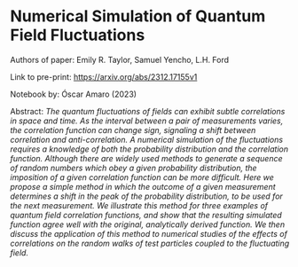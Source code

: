 # Numerical Simulation of Quantum Field Fluctuations

Authors of paper: Emily R. Taylor, Samuel Yencho, L.H. Ford

Link to pre-print: https://arxiv.org/abs/2312.17155v1

Notebook by: Óscar Amaro (2023)

Abstract: _The quantum fluctuations of fields can exhibit subtle correlations in space and time. As the interval between a pair of measurements varies, the correlation function can change sign, signaling a shift between correlation and anti-correlation. A numerical simulation of the fluctuations requires a knowledge of both the probability distribution and the correlation function. Although there are widely used methods to generate a sequence of random numbers which obey a given probability distribution, the imposition of a given correlation function can be more difficult. Here we propose a simple method in which the outcome of a given measurement determines a shift in the peak of the probability distribution, to be used for the next measurement. We illustrate this method for three examples of quantum field correlation functions, and show that the resulting simulated function agree well with the original, analytically derived function. We then discuss the application of this method to numerical studies of the effects of correlations on the random walks of test particles coupled to the fluctuating field._
